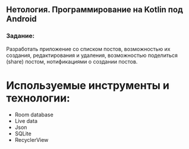 ## Нетология. Программирование на Kotlin под Android

### Задание:

Разработать приложение со списком постов, возможностью их создания, редактирования и удаления, возможностью поделиться (share) постом, нотификациями о создании постов.

# Используемые инструменты и технологии: 

- Room database
- Live data
- Json
- SQLite
- RecyclerView